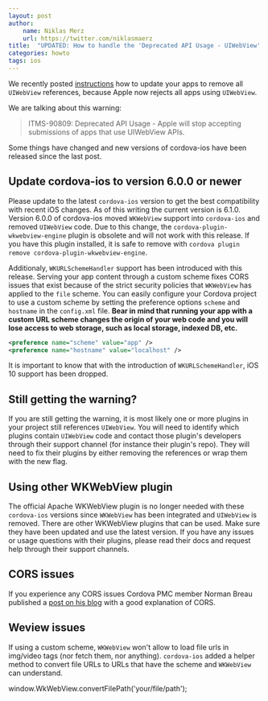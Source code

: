 ```yaml
---
layout: post
author:
    name: Niklas Merz
    url: https://twitter.com/niklasmaerz
title:  "UPDATED: How to handle the 'Deprecated API Usage - UIWebView' warning while uploading to the App Store"
categories: howto
tags: ios
---
```


We recently posted [instructions](/howto/2020/03/18/wkwebviewonly.html) how to update your apps to remove all `UIWebView` references, because Apple now rejects all apps using `UIWebView`.

We are talking about this warning:

> ITMS-90809: Deprecated API Usage - Apple will stop accepting submissions of apps that use UIWebView APIs.

Some things have changed and new versions of cordova-ios have been released since the last post.

<!--more-->

## Update cordova-ios to version 6.0.0 or newer

Please update to the latest `cordova-ios` version to get the best compatibility with recent iOS changes. As of this writing the current version is 6.1.0. Version 6.0.0 of cordova-ios moved `WKWebView` support into `cordova-ios` and removed `UIWebView` code. Due to this change, the `cordova-plugin-wkwebview-engine` plugin is obsolete and will not work with this release. If you have this plugin installed, it is safe to remove with `cordova plugin remove cordova-plugin-wkwebview-engine`.

Additionaly, `WKURLSchemeHandler` support has been introduced with this release. Serving your app content through a custom scheme fixes CORS issues that exist because of the strict security policies that `WKWebView` has applied to the `file` scheme. You can easily configure your Cordova project to use a custom scheme by setting the preference options `scheme` and `hostname` in the `config.xml` file. **Bear in mind that running your app with a custom URL scheme changes the origin of your web code and you will lose access to web storage, such as local storage, indexed DB, etc.**

```xml
<preference name="scheme" value="app" />
<preference name="hostname" value="localhost" />
```

It is important to know that with the introduction of `WKURLSchemeHandler`, iOS 10 support has been dropped.

## Still getting the warning?

If you are still getting the warning, it is most likely one or more plugins in your project still references `UIWebView`. You will need to identify which plugins contain `UIWebView` code and contact those plugin's developers through their support channel (for instance their plugin's repo). They will need to fix their plugins by either removing the references or wrap them with the new flag.

## Using other WKWebView plugin

The official Apache WKWebView plugin is no longer needed with these `cordova-ios` versions since `WKWebView` has been integrated and `UIWebView` is removed. There are other WKWebView plugins that can be used. Make sure they have been updated and use the latest version. If you have any issues or usage questions with their plugins, please read their docs and request help through their support channels.

## CORS issues

If you experience any CORS issues Cordova PMC member Norman Breau published a [post on his blog](https://breautek.com/2020/07/14/enabling-cors/) with a good explanation of CORS.

## Weview issues

If using a custom scheme, `WKWebView` won't allow to load file urls in img/video tags (nor fetch them, nor anything). `cordova-ios` added a helper method to convert file URLs to URLs that have the scheme and `WKWebView` can understand.

window.WkWebView.convertFilePath('your/file/path');
